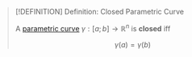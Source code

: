 >[!DEFINITION] Definition: Closed Parametric Curve
>
>A [parametric curve](Parametric%20Curve.md) $\gamma: [a;b] \to \mathbb{R}^n$ is **closed** iff
>
>$$
>\gamma(a) = \gamma(b)
>$$
>
